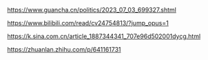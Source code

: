 https://www.guancha.cn/politics/2023_07_03_699327.shtml

https://www.bilibili.com/read/cv24754813/?jump_opus=1

https://k.sina.com.cn/article_1887344341_707e96d502001dycg.html

https://zhuanlan.zhihu.com/p/641161731